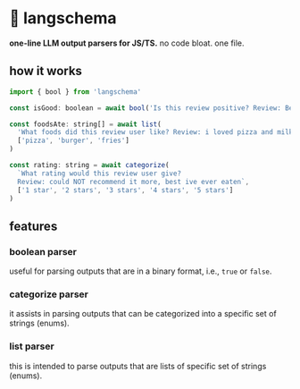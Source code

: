 # 🧱 langschema

**one-line LLM output parsers for JS/TS.** no code bloat. one file.

## how it works
```javascript
import { bool } from 'langschema'

const isGood: boolean = await bool('Is this review positive? Review: Best bang for your buck.')

const foodsAte: string[] = await list(
  'What foods did this review user like? Review: i loved pizza and milkshakes', 
  ['pizza', 'burger', 'fries']
)

const rating: string = await categorize(
  `What rating would this review user give?
  Review: could NOT recommend it more, best ive ever eaten`, 
  ['1 star', '2 stars', '3 stars', '4 stars', '5 stars']
)
```

## features

### boolean parser
useful for parsing outputs that are in a binary format, i.e., `true` or `false`.

### categorize parser
it assists in parsing outputs that can be categorized into a specific set of strings (enums).

### list parser
this is intended to parse outputs that are lists of specific set of strings (enums).

